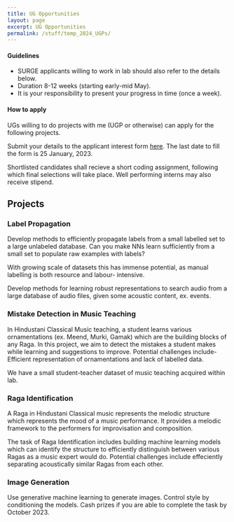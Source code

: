 ```yaml
---
title: UG Opportunities
layout: page
excerpt: UG Opportunities
permalink: /stuff/temp_2024_UGPs/
---
```


#### Guidelines
- SURGE applicants willing to work in lab should also refer to the details below.
- Duration 8-12 weeks (starting early-mid May). 
- It is your responsibility to present your progress in time (once a week).

#### How to apply
UGs willing to do projects with me (UGP or otherwise) can apply for the following projects. 

Submit your details to the applicant interest form [here](https://forms.office.com/r/CTGv1cpM5F). The last date to fill the form is 25 January, 2023.

Shortlisted candidates shall recieve a short coding assignment, following which final selections will take place.
Well performing interns may also receive stipend.

## Projects

### Label Propagation
Develop methods to efficiently propagate labels from a small labelled set to a large unlabeled database. Can you make NNs learn sufficiently from a small set to populate raw examples with labels?

With growing scale of datasets this has immense potential, as manual labelling is both resource and labour- intensive.

Develop methods for learning robust representations to search audio from a large database of audio files, given some acoustic content, ex. events.

### Mistake Detection in Music Teaching
In Hindustani Classical Music teaching, a student learns various ornamentations (ex. Meend, Murki, Gamak) which are the building blocks of any Raga. In this project, we aim to detect the mistakes a student makes while learning and suggestions to improve. Potential challenges include- Efficient representation of ornamentations and lack of labelled data.

We have a small student-teacher dataset of music teaching acquired within lab.

### Raga Identification
A Raga in Hindustani Classical music represents the melodic structure which represents the mood of a music performance. It provides a melodic framework to the performers for improvisation and composition. 

The task of Raga Identification includes building machine learning models which can identify the structure to efficiently distinguish between various Ragas as a music expert would do. Potential challenges include effeciently separating acoustically similar Ragas from each other.

### Image Generation
Use generative machine learning to generate images. Control style by conditioning the models. Cash prizes if you are able to complete the task by October 2023.